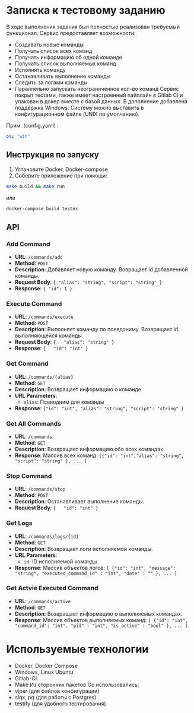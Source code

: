 # Записка к тестовому заданию

В ходе выполнения задания был полностью реализован требуемый функционал. Сервис предоставляет возможности:

- Создавать новые команды
- Получать список всех команд
- Получать информацию об одной команде
- Получать список выполняемых команд
- Исполнять команду
- Останавливать выполнение команды
- Следить за логами команды
- Параллельно запускать неограниченное кол-во команд
  Сервис покрыт тестами, также имеет настроенный пайплайн в Gitlab CI и упакован в докер вместе с базой данных. В дополнение добавлена поддержка Windows. Систему можно выставить в конфигурационном файле (UNIX по умолчанию).

Прим. (config.yaml) :

```yaml
os: "win"
```

## Инструкция по запуску

1. Установите Docker, Docker-compose
2. Соберите приложение при помощи:

```bash
make build && make run
```

или

```bash
docker-compose build testex
```

## API

### Add Command

- **URL**: `/commands/add`
- **Method**: `POST`
- **Description**: Добавляет новую команду. Вовращает id добавленной команды.
- **Request Body**: `{ "alias": "string", "script": "string" }`
- **Response**: `{ "id": 1 }`

### Execute Command

- **URL**: `/commands/execute`
- **Method**: `POST`
- **Description**: Выполняет команду по псевдониму. Возвращает id выполняющейся команды.
- **Request Body**:
  `{   "alias": "string" }`
- **Response**:
  `{   "id": "int" }`

### Get Command

- **URL**: `/commands/{alias}`
- **Method**: `GET`
- **Description**: Возвращает информацию о команде.
- **URL Parameters**:
  - `alias`: Псеводним для команды
- **Response**:
  `{"id": "int", "alias": "string", "script": "string" }`

### Get All Commands

- **URL**: `/commands`
- **Method**: `GET`
- **Description**: Возвращает информацию обо всех командах.
- **Response**: Массив всех команд:
  `[{"id": "int","alias": "string", "script": "string" }, ... ]`

### Stop Command

- **URL**: `/commands/stop`
- **Method**: `POST`
- **Description**: Останавливает выполнение команды.
- **Request Body**:
  `{   "id": "int" }`

### Get Logs

- **URL**: `/commands/logs/{id}`
- **Method**: `GET`
- **Description**: Возвращает логи исполняемой команды.
- **URL Parameters**:
  - `id`: ID исполняемой команды.
- **Response**: Массив объектов логов:
  `[ {"id": "int", "message": "string", "executed_command_id" : "int", "date" : "" }, ... ]`

### Get Actvie Executed Command

- **URL**: `/commands/active`
- **Method**: `GET`
- **Description**: Возвращает информацию о выполняемых командах.
- **Response**: Массив объектов выполняемых команд:
  `[ {"id": "int", "command_id": "int", "pid" : "int", "is_active" : "bool" }, ... ]`

# Используемые технологии

- Docker, Docker Compose
- Windows, Linux Ubuntu
- Gitlab-CI
- Make
  Из сторонних пакетов Go использовались:
- viper (для файлов конфигурации)
- slqx, pq (для работы с Postgres)
- testify (для удобного тестирования)
